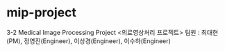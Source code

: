 # mip-project
3-2 Medical Image Processing Project 
<의료영상처리 프로젝트>
팀원 : 최대현(PM), 정영진(Engineer), 이상경(Engineer), 이수하(Engineer) 
